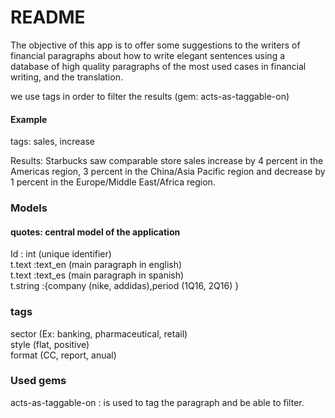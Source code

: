 # README
The objective of this app is to offer some suggestions to the writers of financial paragraphs about how to write elegant sentences using a database of high quality paragraphs of the most used  cases in financial writing, and the translation.  

we use tags in order to filter the results (gem: acts-as-taggable-on)

#### Example
tags: sales, increase

Results:
Starbucks saw comparable store sales increase by 4 percent in the Americas region, 3 percent in the China/Asia Pacific region and decrease by 1 percent in the Europe/Middle East/Africa region.


### Models  
#### quotes: central model of the application
Id : int (unique identifier)  
t.text :text_en (main paragraph in english)  
t.text :text_es (main paragraph in spanish)  
t.string :{company (nike, addidas),period (1Q16, 2Q16) }  


### tags
sector (Ex: banking, pharmaceutical, retail)  
style (flat, positive)  
format (CC, report, anual)  

### Used gems
acts-as-taggable-on : is used to tag the paragraph and be able to filter.  
